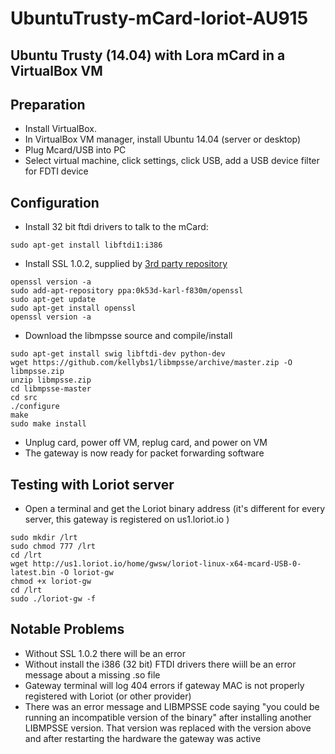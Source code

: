 # UbuntuTrusty-mCard-loriot-AU915

## Ubuntu Trusty (14.04) with Lora mCard in a VirtualBox VM

## Preparation

- Install VirtualBox.
- In VirtualBox VM manager, install Ubuntu 14.04 (server or desktop)
- Plug Mcard/USB into PC
- Select virtual machine, click settings, click USB, add a USB device filter for FDTI device

## Configuration

- Install 32 bit ftdi drivers to talk to the mCard:

`sudo apt-get install libftdi1:i386`

- Install SSL 1.0.2, supplied by [3rd party repository](https://gist.github.com/mbejda/a1dabc45b32aaf8b25ae5e8d05923518)

```
openssl version -a
sudo add-apt-repository ppa:0k53d-karl-f830m/openssl
sudo apt-get update
sudo apt-get install openssl
openssl version -a
```

- Download the libmpsse source and compile/install

```
sudo apt-get install swig libftdi-dev python-dev
wget https://github.com/kellybs1/libmpsse/archive/master.zip -O libmpsse.zip
unzip libmpsse.zip
cd libmpsse-master
cd src
./configure
make
sudo make install
```

- Unplug card, power off VM, replug card, and power on VM
- The gateway is now ready for packet forwarding software

## Testing with Loriot server

- Open a terminal and get the Loriot binary address (it's different for every server, this gateway is registered on us1.loriot.io )

```
sudo mkdir /lrt
sudo chmod 777 /lrt
cd /lrt
wget http://us1.loriot.io/home/gwsw/loriot-linux-x64-mcard-USB-0-latest.bin -O loriot-gw
chmod +x loriot-gw
cd /lrt
sudo ./loriot-gw -f
```

## Notable Problems

- Without SSL 1.0.2 there will be an error
- Without install the i386 (32 bit) FTDI drivers there wiill be an error message about a missing .so file
- Gateway terminal will log 404 errors if gateway MAC is not properly  registered with Loriot (or other provider)
- There was an error message and LIBMPSSE code saying "you could be running an incompatible version of the binary" after installing another LIBMPSSE version. That version was replaced with the version above and after restarting the hardware the gateway was active
